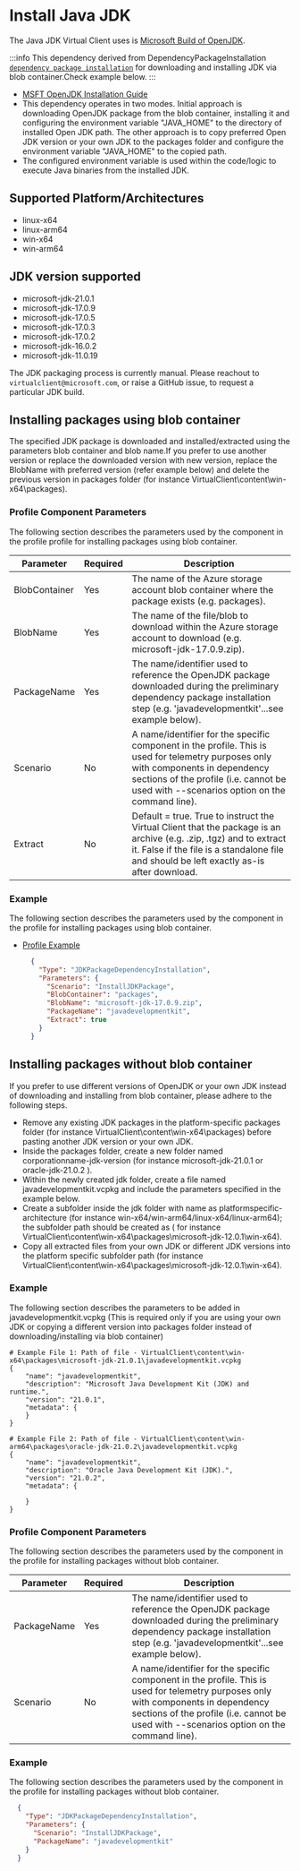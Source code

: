 # Install Java JDK
The Java JDK Virtual Client uses is [Microsoft Build of OpenJDK](https://docs.microsoft.com/en-us/java/openjdk/download).

:::info
This dependency derived from DependencyPackageInstallation [`dependency package installation`](./0001-install-vc-packages.md) for downloading and installing JDK via blob container.Check example below.
:::

- [MSFT OpenJDK Installation Guide](https://docs.microsoft.com/en-us/java/openjdk/install)
- This dependency operates in two modes. Initial approach is downloading OpenJDK package from the blob container, installing it and configuring 
  the environment variable "JAVA_HOME" to the directory of installed Open JDK path. The other approach is to copy preferred Open JDK version or your own JDK to the packages folder and 
  configure the environment variable "JAVA_HOME" to the copied path. 
- The configured environment variable is used within the code/logic to execute Java binaries from the installed JDK.

## Supported Platform/Architectures
* linux-x64
* linux-arm64
* win-x64
* win-arm64

## JDK version supported
* microsoft-jdk-21.0.1
* microsoft-jdk-17.0.9
* microsoft-jdk-17.0.5
* microsoft-jdk-17.0.3
* microsoft-jdk-17.0.2
* microsoft-jdk-16.0.2
* microsoft-jdk-11.0.19

The JDK packaging process is currently manual. Please reachout to `virtualclient@microsoft.com`, or raise a GitHub issue, to request a particular JDK build.

## Installing packages using blob container

The specified JDK package is downloaded and installed/extracted using the parameters blob container and blob name.If you prefer to use another version or replace the downloaded version with 
new version, replace the BlobName with preferred version (refer example below) and delete the previous version in packages folder (for instance VirtualClient\content\win-x64\packages).

### Profile Component Parameters
The following section describes the parameters used by the component in the profile profile for installing packages using blob container.

| **Parameter** | **Required** | **Description**                                                                                                 |
|---------------|--------------|-----------------------------------------------------------------------------------------------------------------|
| BlobContainer | Yes          | The name of the Azure storage account blob container where the package exists (e.g. packages).                  |
| BlobName      | Yes          | The name of the file/blob to download within the Azure storage account to download (e.g. microsoft-jdk-17.0.9.zip).    |
| PackageName   | Yes          | The name/identifier used to reference the OpenJDK package downloaded during the preliminary dependency package installation step (e.g. 'javadevelopmentkit'...see example below). |
| Scenario      | No           | A name/identifier for the specific component in the profile. This is used for telemetry purposes only with components in dependency sections of the profile (i.e. cannot be used with --scenarios option on the command line). |
| Extract       | No           | Default = true. True to instruct the Virtual Client that the package is an archive (e.g. .zip, .tgz) and to extract it. False if the file is a standalone file and should be left exactly as-is after download. |


### Example
The following section describes the parameters used by the component in the profile for installing packages using blob container.

* [Profile Example](https://github.com/microsoft/VirtualClient/blob/main/src/VirtualClient/VirtualClient.Main/profiles/PERF-SPECJVM.json)


  ```json
    {
      "Type": "JDKPackageDependencyInstallation",
      "Parameters": {
        "Scenario": "InstallJDKPackage",
        "BlobContainer": "packages",
        "BlobName": "microsoft-jdk-17.0.9.zip",
        "PackageName": "javadevelopmentkit",
        "Extract": true
      }
    }
  ```

## Installing packages without blob container
If you prefer to use different versions of OpenJDK or your own JDK instead of downloading and installing from blob container, please adhere to the following steps.
- Remove any existing JDK packages in the platform-specific packages folder (for instance VirtualClient\content\win-x64\packages) before pasting another JDK version or your own JDK.
- Inside the packages folder, create a new folder named corporationname-jdk-version (for instance microsoft-jdk-21.0.1 or oracle-jdk-21.0.2 ).
- Within the newly created jdk folder, create a file named javadevelopmentkit.vcpkg and include the parameters specified in the example below.
- Create a subfolder inside the jdk folder with name as platformspecific-architecture (for instance win-x64/win-arm64/linux-x64/linux-arm64); 
  the subfolder path should be created as ( for instance  VirtualClient\content\win-x64\packages\microsoft-jdk-12.0.1\win-x64).
- Copy all extracted files from your own JDK or different JDK versions into the platform specific subfolder path (for instance  VirtualClient\content\win-x64\packages\microsoft-jdk-12.0.1\win-x64).

### Example
The following section describes the parameters to be added in javadevelopmentkit.vcpkg (This is required only if you are using your own JDK or copying a different version into packages folder 
instead of downloading/installing via blob container)

```
# Example File 1: Path of file - VirtualClient\content\win-x64\packages\microsoft-jdk-21.0.1\javadevelopmentkit.vcpkg
{
    "name": "javadevelopmentkit",
    "description": "Microsoft Java Development Kit (JDK) and runtime.",
    "version": "21.0.1",
    "metadata": {
    }
}

# Example File 2: Path of file - VirtualClient\content\win-arm64\packages\oracle-jdk-21.0.2\javadevelopmentkit.vcpkg
{
    "name": "javadevelopmentkit",
    "description": "Oracle Java Development Kit (JDK).",
    "version": "21.0.2",
    "metadata": {

    }
}

```

### Profile Component Parameters
The following section describes the parameters used by the component in the profile for installing packages without blob container.

| **Parameter** | **Required** | **Description**                                                                                                 |
|---------------|--------------|-----------------------------------------------------------------------------------------------------------------|
| PackageName   | Yes          | The name/identifier used to reference the OpenJDK package downloaded during the preliminary dependency package installation step (e.g. 'javadevelopmentkit'...see example below). |
| Scenario      | No           | A name/identifier for the specific component in the profile. This is used for telemetry purposes only with components in dependency sections of the profile (i.e. cannot be used with --scenarios option on the command line). |

### Example
The following section describes the parameters used by the component in the profile for installing packages without blob container.

  ```json
    {
      "Type": "JDKPackageDependencyInstallation",
      "Parameters": {
        "Scenario": "InstallJDKPackage",
        "PackageName": "javadevelopmentkit"
      }
    }
  ```
